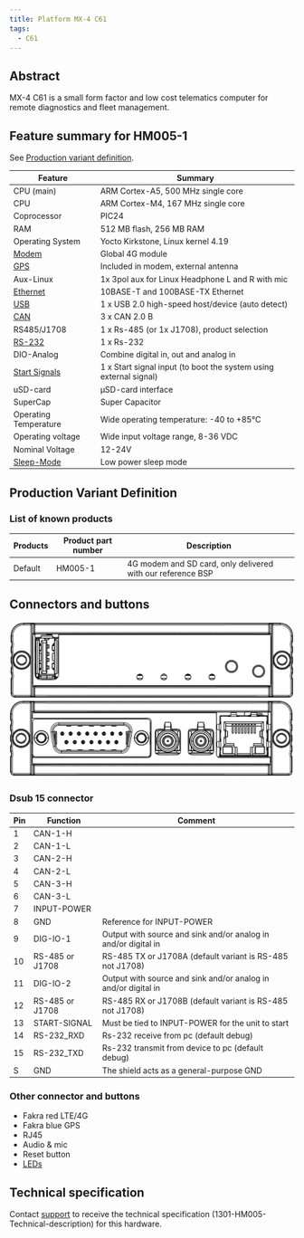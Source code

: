 ```yaml
---
title: Platform MX-4 C61
tags:
  - C61
---
```

## Abstract

MX-4 C61 is a small form factor and low cost telematics computer for remote diagnostics and fleet management.

## Feature summary for HM005-1

See [Production variant definition](#production-variant-definition).

| Feature | Summary
|------------|-----------------------------------------------------|
| CPU (main) | ARM Cortex-A5, 500 MHz single core              |
| CPU        | ARM Cortex-M4, 167 MHz single core              |
| Coprocessor        | PIC24              |
| RAM        | 512 MB flash, 256 MB RAM                            |
| Operating System | Yocto Kirkstone, Linux kernel 4.19
| [Modem](../interfaces/c61/modem.md)      | Global 4G module                                    |
| [GPS](../interfaces/c61/modem.md#gps) | Included in modem, external antenna
| Aux-Linux  | 1x 3pol aux for Linux Headphone L and R with mic    |
| [Ethernet](../interfaces/c61/ethernet.md)   | 10BASE-T and 100BASE-TX Ethernet |                          |
| [USB](../interfaces/c61/usb.md)        | 1 x USB 2.0 high-speed host/device (auto detect)    |
| [CAN](../interfaces/c61/can.md)        | 3 x CAN 2.0 B                                       |
| RS485/J1708| 1 x Rs-485 (or 1x J1708), product selection                            |
| [RS-232](../interfaces/c61/serial.md)     | 1 x Rs-232                                          |
| DIO-Analog | Combine digital in, out and analog in |
| [Start Signals](../interfaces/mx4/start_signal.md)    | 1 x Start signal input (to boot the system using external signal) |
| uSD-card   | µSD-card interface                                  |
| SuperCap   | Super Capacitor                                     |
| Operating Temperature   | Wide operating temperature: -40 to +85°C             |
| Operating voltage | Wide input voltage range, 8-36 VDC                    |
| Nominal Voltage | 12-24V
| [Sleep-Mode](../power-managment) | Low power sleep mode                                |


## Production Variant Definition

### List of known products

| Products | Product part number | Description                                            |
|-------------|-----------------|--------------------------------------------------------|
| Default |   HM005-1           | 4G modem and SD card, only delivered with our reference BSP |


## Connectors and buttons

![front and back](C61-connectors-image.png)

### Dsub 15 connector

| Pin | Function                                           | Comment                                                   |
|-----|----------------------------------------------------|-----------------------------------------------------------|
| 1   | CAN-1-H                                            |                                                           |
| 2   | CAN-1-L                                            |                                                           |
| 3   | CAN-2-H                                            |                                                           |
| 4   | CAN-2-L                                            |                                                           |
| 5   | CAN-3-H                                            |                                                           |
| 6   | CAN-3-L                                            |                                                           |
| 7   | INPUT-POWER                                        |                                                           |
| 8   | GND                                                | Reference for INPUT-POWER                                 |
| 9   | DIG-IO-1                                           | Output with source and sink and/or analog in and/or digital in |
| 10  | RS-485 or J1708                                    | RS-485 TX or J1708A (default variant is RS-485 not J1708) |
| 11  | DIG-IO-2                                           | Output with source and sink and/or analog in and/or digital in |
| 12  | RS-485 or J1708                                    | RS-485 RX or J1708B (default variant is RS-485 not J1708) |
| 13  | START-SIGNAL                                       | Must be tied to INPUT-POWER for the unit to start          |
| 14  | RS-232_RXD                                         | Rs-232 receive from pc (default debug)                    |
| 15  | RS-232_TXD                                         | Rs-232 transmit from device to pc (default debug)         |
| S   | GND                                                | The shield acts as a general-purpose GND                   |

### Other connector and buttons

- Fakra red LTE/4G
- Fakra blue GPS
- RJ45
- Audio & mic
- Reset button
- [LEDs](../interfaces/mx4/leds.md)




## Technical specification

Contact [support](../support.md) to receive the technical specification (1301-HM005-Technical-description) for this hardware.
